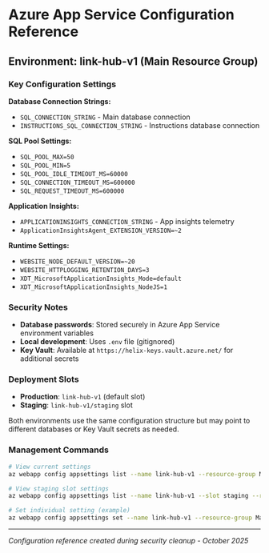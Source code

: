 # Azure App Service Configuration Reference

## Environment: link-hub-v1 (Main Resource Group)

### Key Configuration Settings

**Database Connection Strings:**
- `SQL_CONNECTION_STRING` - Main database connection
- `INSTRUCTIONS_SQL_CONNECTION_STRING` - Instructions database connection

**SQL Pool Settings:**
- `SQL_POOL_MAX=50`
- `SQL_POOL_MIN=5` 
- `SQL_POOL_IDLE_TIMEOUT_MS=60000`
- `SQL_CONNECTION_TIMEOUT_MS=600000`
- `SQL_REQUEST_TIMEOUT_MS=600000`

**Application Insights:**
- `APPLICATIONINSIGHTS_CONNECTION_STRING` - App insights telemetry
- `ApplicationInsightsAgent_EXTENSION_VERSION=~2`

**Runtime Settings:**
- `WEBSITE_NODE_DEFAULT_VERSION=~20`
- `WEBSITE_HTTPLOGGING_RETENTION_DAYS=3`
- `XDT_MicrosoftApplicationInsights_Mode=default`
- `XDT_MicrosoftApplicationInsights_NodeJS=1`

### Security Notes

- **Database passwords**: Stored securely in Azure App Service environment variables
- **Local development**: Uses `.env` file (gitignored)
- **Key Vault**: Available at `https://helix-keys.vault.azure.net/` for additional secrets

### Deployment Slots

- **Production**: `link-hub-v1` (default slot)
- **Staging**: `link-hub-v1/staging` slot

Both environments use the same configuration structure but may point to different databases or Key Vault secrets as needed.

### Management Commands

```bash
# View current settings
az webapp config appsettings list --name link-hub-v1 --resource-group Main

# View staging slot settings  
az webapp config appsettings list --name link-hub-v1 --slot staging --resource-group Main

# Set individual setting (example)
az webapp config appsettings set --name link-hub-v1 --resource-group Main --settings SETTING_NAME="value"
```

---
*Configuration reference created during security cleanup - October 2025*